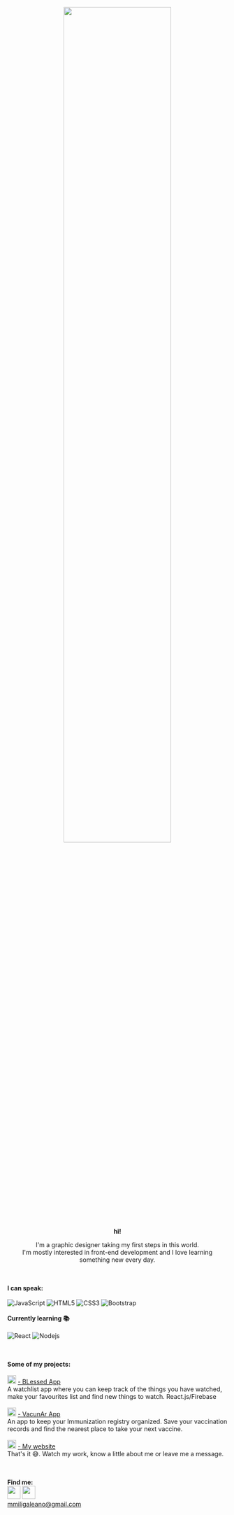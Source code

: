 <p align="center">
  <img width="70%" src="https://media2.giphy.com/media/65Lceh30PKEL24wWGr/giphy.gif">
</p>

<br><br>
<p align="center"><strong>hi!</strong></p>

<p align="center">I'm a graphic designer taking my first steps in this world.<br>I'm mostly interested in front-end development and I love learning something new every day.</p> 

<br><br>
**I can speak:**
<br><br>
![JavaScript](https://img.shields.io/badge/-JavaScript-black?style=flat-square&logo=javascript)
![HTML5](https://img.shields.io/badge/-HTML5-E34F26?style=flat-square&logo=html5&logoColor=white)
![CSS3](https://img.shields.io/badge/-CSS3-1572B6?style=flat-square&logo=css3)
![Bootstrap](https://img.shields.io/badge/-Bootstrap-563D7C?style=flat-square&logo=bootstrap)
<br><br>
**Currently learning :books:**
<br><br>
![React](https://img.shields.io/badge/-React-black?style=flat-square&logo=react)
![Nodejs](https://img.shields.io/badge/-Nodejs-black?style=flat-square&logo=Node.js)

<br><br>
**Some of my projects:**
<br>
<br>  [<img width="20px" src="https://i.ibb.co/KG2qbKH/faviconasas-01.png"/>](https://miligaleano.github.io/BLessed-App)
 [ - BLessed App](https://miligaleano.github.io/BLessed-React-App/)
<br>A watchlist app where you can keep track of the things you have watched, make your favourites list and find new things to watch. React.js/Firebase
<br>
<br>  [<img width="20px" src="https://i.ibb.co/Gd5NS2K/favicon.png"/>](https://github.com/MiliGaleano/VacunAr)
 [ - VacunAr App](https://github.com/MiliGaleano/VacunAr)
<br>An app to keep your Immunization registry organized. Save your vaccination records and find the nearest place to take your next vaccine.
<br>
<br>  [<img width="20px" src="https://i.ibb.co/NxtYFMT/favicon3.png"/>](https://miligaleano.github.io/myweb/)
 [ - My website](https://miligaleano.github.io/myweb/)
<br>That's it :sweat_smile:. Watch my work, know a little about me or leave me a message.

<br><br>
**Find me:**
<br>[<img width="30px" src="https://i.ibb.co/F44rcPd/behance.png"/>](https://www.behance.net/MiliGaleano)
[<img width="30px" src="https://i.ibb.co/sJyM5Rx/linkedin.png"/>](https://www.linkedin.com/in/milagros-galeano/)
<br>mmiligaleano@gmail.com





